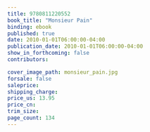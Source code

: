 ```yaml
---
title: 9780811220552
book_title: "Monsieur Pain"
binding: ebook
published: true
date: 2010-01-01T06:00:00-04:00
publication_date: 2010-01-01T06:00:00-04:00
show_in_forthcoming: false
contributors:

cover_image_path: monsieur_pain.jpg
forsale: false
saleprice:
shipping_charge:
price_us: 13.95
price_cn:
trim_size:
page_count: 134
---
```


